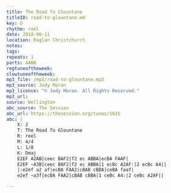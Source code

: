 ```yaml
---
title: The Road To Glountane
titleID: road-to-glountane.md
key: D
rhythm: reel
date: 2018-06-11
location: Raglan Christchurch
notes:
tags:
repeats: 1 
parts: AABB 
regtuneoftheweek:
slowtuneoftheweek:
mp3_file: /mp3/road-to-glountane.mp3
mp3_source: Jody Moran
mp3_licence: "© Jody Moran. All Rights Reserved."
mp3_url:
source: Wellington
abc_source: The Session
abc_url: https://thesession.org/tunes/1615
abc: |
    X: 2
    T: The Road To Glountane
    R: reel
    M: 4/4
    L: 1/8
    K: Dmaj
    E2EF A2AB|ceec BAF2|f2 ec ABBA|ecBA FAAF|
    E2EF ~A3B|ceec BAF2|f2 ec ABBA|1 ecBc A2AF:|2 ecBc A4||
    |:e2ef a2 af|ecBA FAA2|cBAB cBBA|ceBA faaf|
    e2ef ~a3f|ecBA FAA2|cBAB cBBA|1 ceBc A4:|2 ceBc A2AF||

---
```

